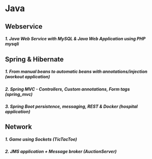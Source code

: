 # Java

## Webservice

##### 1. Java Web Service with MySQL & Java Web Application using PHP mysqli
 
## Spring & Hibernate 

##### 1. From manual beans to automatic beans with annotations/injection (workout application)

##### 2. Spring MVC - Controllers, Custom annotations, Form tags (spring_mvc)
 
##### 3. Spring Boot persistence, messaging, REST & Docker (hospital application)

## Network

##### 1. Game using Sockets (TicTacToe)

##### 2. JMS application + Message broker (AuctionServer)
